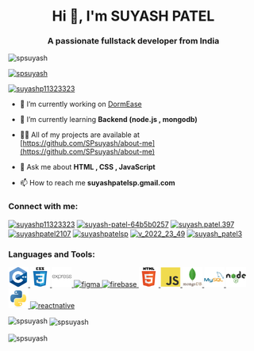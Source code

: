 <h1 align="center">Hi 👋, I'm SUYASH PATEL</h1>
<h3 align="center">A passionate fullstack developer from India</h3>

<p align="left"> <img src="https://komarev.com/ghpvc/?username=spsuyash&label=Profile%20views&color=0e75b6&style=flat" alt="spsuyash" /> </p>

<p align="left"> <a href="https://github.com/ryo-ma/github-profile-trophy"><img src="https://github-profile-trophy.vercel.app/?username=spsuyash" alt="spsuyash" /></a> </p>

<p align="left"> <a href="https://twitter.com/suyashp11323323" target="blank"><img src="https://img.shields.io/twitter/follow/suyashp11323323?logo=twitter&style=for-the-badge" alt="suyashp11323323" /></a> </p>

- 🔭 I’m currently working on [DormEase](https://github.com/ChaarSSSS/Hostel-Management)

- 🌱 I’m currently learning **Backend (node.js , mongodb)**

- 👨‍💻 All of my projects are available at [https://github.com/SPsuyash/about-me](https://github.com/SPsuyash/about-me)

- 💬 Ask me about **HTML , CSS , JavaScript**

- 📫 How to reach me **suyashpatelsp.gmail.com**

<h3 align="left">Connect with me:</h3>
<p align="left">
<a href="https://twitter.com/suyashp11323323" target="blank"><img align="center" src="https://raw.githubusercontent.com/rahuldkjain/github-profile-readme-generator/master/src/images/icons/Social/twitter.svg" alt="suyashp11323323" height="30" width="40" /></a>
<a href="https://linkedin.com/in/suyash-patel-64b5b0257" target="blank"><img align="center" src="https://raw.githubusercontent.com/rahuldkjain/github-profile-readme-generator/master/src/images/icons/Social/linked-in-alt.svg" alt="suyash-patel-64b5b0257" height="30" width="40" /></a>
<a href="https://fb.com/suyash.patel.397" target="blank"><img align="center" src="https://raw.githubusercontent.com/rahuldkjain/github-profile-readme-generator/master/src/images/icons/Social/facebook.svg" alt="suyash.patel.397" height="30" width="40" /></a>
<a href="https://instagram.com/suyashpatel2107" target="blank"><img align="center" src="https://raw.githubusercontent.com/rahuldkjain/github-profile-readme-generator/master/src/images/icons/Social/instagram.svg" alt="suyashpatel2107" height="30" width="40" /></a>
<a href="https://www.codechef.com/users/suyashpatelsp" target="blank"><img align="center" src="https://cdn.jsdelivr.net/npm/simple-icons@3.1.0/icons/codechef.svg" alt="suyashpatelsp" height="30" width="40" /></a>
<a href="https://www.hackerrank.com/v_2022_23_49" target="blank"><img align="center" src="https://raw.githubusercontent.com/rahuldkjain/github-profile-readme-generator/master/src/images/icons/Social/hackerrank.svg" alt="v_2022_23_49" height="30" width="40" /></a>
<a href="https://www.leetcode.com/suyash_patel3" target="blank"><img align="center" src="https://raw.githubusercontent.com/rahuldkjain/github-profile-readme-generator/master/src/images/icons/Social/leet-code.svg" alt="suyash_patel3" height="30" width="40" /></a>
</p>

<h3 align="left">Languages and Tools:</h3>
<p align="left"> <a href="https://www.w3schools.com/cpp/" target="_blank" rel="noreferrer"> <img src="https://raw.githubusercontent.com/devicons/devicon/master/icons/cplusplus/cplusplus-original.svg" alt="cplusplus" width="40" height="40"/> </a> <a href="https://www.w3schools.com/css/" target="_blank" rel="noreferrer"> <img src="https://raw.githubusercontent.com/devicons/devicon/master/icons/css3/css3-original-wordmark.svg" alt="css3" width="40" height="40"/> </a> <a href="https://expressjs.com" target="_blank" rel="noreferrer"> <img src="https://raw.githubusercontent.com/devicons/devicon/master/icons/express/express-original-wordmark.svg" alt="express" width="40" height="40"/> </a> <a href="https://www.figma.com/" target="_blank" rel="noreferrer"> <img src="https://www.vectorlogo.zone/logos/figma/figma-icon.svg" alt="figma" width="40" height="40"/> </a> <a href="https://firebase.google.com/" target="_blank" rel="noreferrer"> <img src="https://www.vectorlogo.zone/logos/firebase/firebase-icon.svg" alt="firebase" width="40" height="40"/> </a> <a href="https://www.w3.org/html/" target="_blank" rel="noreferrer"> <img src="https://raw.githubusercontent.com/devicons/devicon/master/icons/html5/html5-original-wordmark.svg" alt="html5" width="40" height="40"/> </a> <a href="https://developer.mozilla.org/en-US/docs/Web/JavaScript" target="_blank" rel="noreferrer"> <img src="https://raw.githubusercontent.com/devicons/devicon/master/icons/javascript/javascript-original.svg" alt="javascript" width="40" height="40"/> </a> <a href="https://www.mongodb.com/" target="_blank" rel="noreferrer"> <img src="https://raw.githubusercontent.com/devicons/devicon/master/icons/mongodb/mongodb-original-wordmark.svg" alt="mongodb" width="40" height="40"/> </a> <a href="https://www.mysql.com/" target="_blank" rel="noreferrer"> <img src="https://raw.githubusercontent.com/devicons/devicon/master/icons/mysql/mysql-original-wordmark.svg" alt="mysql" width="40" height="40"/> </a> <a href="https://nodejs.org" target="_blank" rel="noreferrer"> <img src="https://raw.githubusercontent.com/devicons/devicon/master/icons/nodejs/nodejs-original-wordmark.svg" alt="nodejs" width="40" height="40"/> </a> <a href="https://www.python.org" target="_blank" rel="noreferrer"> <img src="https://raw.githubusercontent.com/devicons/devicon/master/icons/python/python-original.svg" alt="python" width="40" height="40"/> </a> <a href="https://reactnative.dev/" target="_blank" rel="noreferrer"> <img src="https://reactnative.dev/img/header_logo.svg" alt="reactnative" width="40" height="40"/> </a> </p>

<p><img align="left" src="https://github-readme-stats.vercel.app/api/top-langs?username=spsuyash&show_icons=true&locale=en&layout=compact" alt="spsuyash" /></p>

<p>&nbsp;<img align="center" src="https://github-readme-stats.vercel.app/api?username=spsuyash&show_icons=true&locale=en" alt="spsuyash" /></p>

<p><img align="center" src="https://github-readme-streak-stats.herokuapp.com/?user=spsuyash&" alt="spsuyash" /></p>




